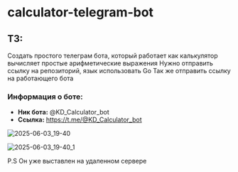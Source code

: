 # calculator-telegram-bot

## ТЗ:
Создать простого телеграм бота, который работает как калькулятор
вычисляет простые арифметические выражения
Нужно отправить ссылку на репозиторий, язык использовать Go
Так же отправить ссылку на работающего бота

### Информация о боте:
- **Ник бота:** @KD_Calculator_bot
- **Ссылка:** https://t.me/@KD_Calculator_bot

![2025-06-03_19-40](https://github.com/user-attachments/assets/8fdb4b75-ff32-438d-a38b-b3b50ac77ddf)

![2025-06-03_19-40_1](https://github.com/user-attachments/assets/17725080-22b0-428d-91b0-0e52334ced8a)

P.S Он уже выставлен на удаленном сервере
